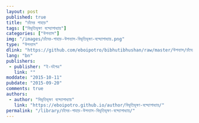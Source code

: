 ```yaml
---
layout: post
published: true
title: "চাঁদের পাহাড়"
tags: ["বিভূতিভূষণ বন্দ্যোপাধ্যায়"]
categories: ["উপন্যাস"]
img: "/images/চাঁদের-পাহাড়-উপন্যাস-বিভূতিভূষণ-বন্দ্যোপাধ্যায়.png"
type: "উপন্যাস"
dlink: "https://github.com/eboipotro/bibhutibhushan/raw/master/উপন্যাস/চাঁদের_পাহাড়.epub"
lang: "bn"
publishers: 
 - publisher: "ই-বইপত্র"
   link: ""
moddate: "2015-10-11"
pubdate: "2015-09-20"
comments: true
authors: 
 - author: "বিভূতিভূষণ বন্দ্যোপাধ্যায়"
   link: "https://eboipotro.github.io/author/বিভূতিভূষণ-বন্দ্যোপাধ্যায়/"
permalink: "/library/চাঁদের-পাহাড়-উপন্যাস-বিভূতিভূষণ-বন্দ্যোপাধ্যায়/"
---
```

